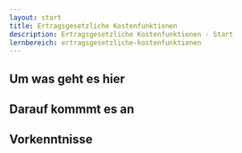 ```yaml
---
layout: start
title: Ertragsgesetzliche Kostenfunktionen
description: Ertragsgesetzliche Kostenfunktionen - Start
lernbereich: ertragsgesetzliche-kostenfunktionen
---
```


## Um was geht es hier



## Darauf kommmt es an



## Vorkenntnisse


